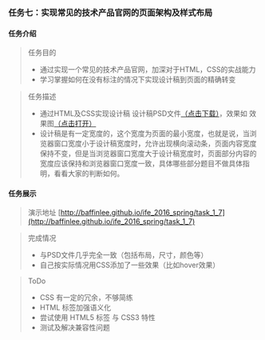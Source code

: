 ### 任务七：实现常见的技术产品官网的页面架构及样式布局
#### 任务介绍
>任务目的
> * 通过实现一个常见的技术产品官网，加深对于HTML，CSS的实战能力
> * 学习掌握如何在没有标注的情况下实现设计稿到页面的精确转变

> 任务描述
> * 通过HTML及CSS实现设计稿 设计稿PSD文件[（点击下载）](http://7xrp04.com1.z0.glb.clouddn.com/task_1_7_1.psd)，效果如 效果图[（点击打开）](http://7xrp04.com1.z0.glb.clouddn.com/task_1_7_2.jpg)
> * 设计稿是有一定宽度的，这个宽度为页面的最小宽度，也就是说，当浏览器窗口宽度小于设计稿宽度时，允许出现横向滚动条，页面内容宽度保持不变，但是当浏览器窗口宽度大于设计稿宽度时，页面部分内容的宽度应该保持和浏览器窗口宽度一致，具体哪些部分题目不做具体指明，看看大家的判断如何。

#### 任务展示
> 演示地址 [http://baffinlee.github.io/ife_2016_spring/task_1_7](http://baffinlee.github.io/ife_2016_spring/task_1_7)

> 完成情况
> * 与PSD文件几乎完全一致（包括布局，尺寸，颜色等）
> * 自己按实际情况用CSS添加了一些效果（比如hover效果）

> ToDo
> * CSS 有一定的冗余，不够简练
> * HTML 标签加强语义化
> * 尝试使用 HTML5 标签 与 CSS3 特性
> * 测试及解决兼容性问题

